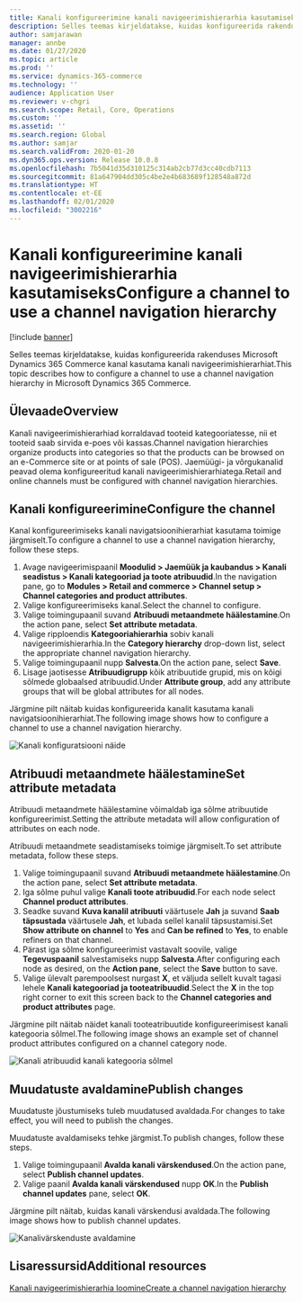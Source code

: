 ```yaml
---
title: Kanali konfigureerimine kanali navigeerimishierarhia kasutamiseks
description: Selles teemas kirjeldatakse, kuidas konfigureerida rakenduses Microsoft Dynamics 365 Commerce kanal kasutama kanali navigeerimishierarhiat.
author: samjarawan
manager: annbe
ms.date: 01/27/2020
ms.topic: article
ms.prod: ''
ms.service: dynamics-365-commerce
ms.technology: ''
audience: Application User
ms.reviewer: v-chgri
ms.search.scope: Retail, Core, Operations
ms.custom: ''
ms.assetid: ''
ms.search.region: Global
ms.author: samjar
ms.search.validFrom: 2020-01-20
ms.dyn365.ops.version: Release 10.0.8
ms.openlocfilehash: 7b5041d35d310125c314ab2cb77d3cc40cdb7113
ms.sourcegitcommit: 81a647904dd305c4be2e4b683689f128548a872d
ms.translationtype: HT
ms.contentlocale: et-EE
ms.lasthandoff: 02/01/2020
ms.locfileid: "3002216"
---
```

# <a name="configure-a-channel-to-use-a-channel-navigation-hierarchy"></a><span data-ttu-id="1f1f3-103">Kanali konfigureerimine kanali navigeerimishierarhia kasutamiseks</span><span class="sxs-lookup"><span data-stu-id="1f1f3-103">Configure a channel to use a channel navigation hierarchy</span></span>


[!include [banner](includes/banner.md)]

<span data-ttu-id="1f1f3-104">Selles teemas kirjeldatakse, kuidas konfigureerida rakenduses Microsoft Dynamics 365 Commerce kanal kasutama kanali navigeerimishierarhiat.</span><span class="sxs-lookup"><span data-stu-id="1f1f3-104">This topic describes how to configure a channel to use a channel navigation hierarchy in Microsoft Dynamics 365 Commerce.</span></span>

## <a name="overview"></a><span data-ttu-id="1f1f3-105">Ülevaade</span><span class="sxs-lookup"><span data-stu-id="1f1f3-105">Overview</span></span>

<span data-ttu-id="1f1f3-106">Kanali navigeerimishierarhiad korraldavad tooteid kategooriatesse, nii et tooteid saab sirvida e-poes või kassas.</span><span class="sxs-lookup"><span data-stu-id="1f1f3-106">Channel navigation hierarchies organize products into categories so that the products can be browsed on an e-Commerce site or at points of sale (POS).</span></span> <span data-ttu-id="1f1f3-107">Jaemüügi- ja võrgukanalid peavad olema konfigureeritud kanali navigeerimishierarhiatega.</span><span class="sxs-lookup"><span data-stu-id="1f1f3-107">Retail and online channels must be configured with channel navigation hierarchies.</span></span>

## <a name="configure-the-channel"></a><span data-ttu-id="1f1f3-108">Kanali konfigureerimine</span><span class="sxs-lookup"><span data-stu-id="1f1f3-108">Configure the channel</span></span>

<span data-ttu-id="1f1f3-109">Kanal konfigureerimiseks kanali navigatsioonihierarhiat kasutama toimige järgmiselt.</span><span class="sxs-lookup"><span data-stu-id="1f1f3-109">To configure a channel to use a channel navigation hierarchy, follow these steps.</span></span>

1. <span data-ttu-id="1f1f3-110">Avage navigeerimispaanil **Moodulid \> Jaemüük ja kaubandus \> Kanali seadistus \> Kanali kategooriad ja toote atribuudid**.</span><span class="sxs-lookup"><span data-stu-id="1f1f3-110">In the navigation pane, go to **Modules \> Retail and commerce \> Channel setup \> Channel categories and product attributes**.</span></span>
1. <span data-ttu-id="1f1f3-111">Valige konfigureerimiseks kanal.</span><span class="sxs-lookup"><span data-stu-id="1f1f3-111">Select the channel to configure.</span></span>
1. <span data-ttu-id="1f1f3-112">Valige toimingupaanil suvand **Atribuudi metaandmete häälestamine**.</span><span class="sxs-lookup"><span data-stu-id="1f1f3-112">On the action pane, select **Set attribute metadata**.</span></span>
1. <span data-ttu-id="1f1f3-113">Valige ripploendis **Kategooriahierarhia** sobiv kanali navigeerimishierarhia.</span><span class="sxs-lookup"><span data-stu-id="1f1f3-113">In the **Category hierarchy** drop-down list, select the appropriate channel navigation hierarchy.</span></span>
1. <span data-ttu-id="1f1f3-114">Valige toimingupaanil nupp **Salvesta**.</span><span class="sxs-lookup"><span data-stu-id="1f1f3-114">On the action pane, select **Save**.</span></span>
1. <span data-ttu-id="1f1f3-115">Lisage jaotisesse **Atribuudigrupp** kõik atribuutide grupid, mis on kõigi sõlmede globaalsed atribuudid.</span><span class="sxs-lookup"><span data-stu-id="1f1f3-115">Under **Attribute group**, add any attribute groups that will be global attributes for all nodes.</span></span>

<span data-ttu-id="1f1f3-116">Järgmine pilt näitab kuidas konfigureerida kanalit kasutama kanali navigatsioonihierarhiat.</span><span class="sxs-lookup"><span data-stu-id="1f1f3-116">The following image shows how to configure a channel to use a channel navigation hierarchy.</span></span>

![Kanali konfiguratsiooni näide](media/configure-channel-hierarchy-1.png)

## <a name="set-attribute-metadata"></a><span data-ttu-id="1f1f3-118">Atribuudi metaandmete häälestamine</span><span class="sxs-lookup"><span data-stu-id="1f1f3-118">Set attribute metadata</span></span>

<span data-ttu-id="1f1f3-119">Atribuudi metaandmete häälestamine võimaldab iga sõlme atribuutide konfigureerimist.</span><span class="sxs-lookup"><span data-stu-id="1f1f3-119">Setting the attribute metadata will allow configuration of attributes on each node.</span></span>

<span data-ttu-id="1f1f3-120">Atribuudi metaandmete seadistamiseks toimige järgmiselt.</span><span class="sxs-lookup"><span data-stu-id="1f1f3-120">To set attribute metadata, follow these steps.</span></span>

1. <span data-ttu-id="1f1f3-121">Valige toimingupaanil suvand **Atribuudi metaandmete häälestamine**.</span><span class="sxs-lookup"><span data-stu-id="1f1f3-121">On the action pane, select **Set attribute metadata**.</span></span>
1. <span data-ttu-id="1f1f3-122">Iga sõlme puhul valige **Kanali toote atribuudid**.</span><span class="sxs-lookup"><span data-stu-id="1f1f3-122">For each node select **Channel product attributes**.</span></span>
1. <span data-ttu-id="1f1f3-123">Seadke suvand **Kuva kanalil atribuuti** väärtusele **Jah** ja suvand **Saab täpsustada** väärtusele **Jah**, et lubada sellel kanalil täpsustamisi.</span><span class="sxs-lookup"><span data-stu-id="1f1f3-123">Set **Show attribute on channel** to **Yes** and **Can be refined** to **Yes**, to enable refiners on that channel.</span></span>
1. <span data-ttu-id="1f1f3-124">Pärast iga sõlme konfigureerimist vastavalt soovile, valige **Tegevuspaanil** salvestamiseks nupp **Salvesta**.</span><span class="sxs-lookup"><span data-stu-id="1f1f3-124">After configuring each node as desired, on the **Action pane**, select the **Save** button to save.</span></span>
1. <span data-ttu-id="1f1f3-125">Valige ülevalt parempoolsest nurgast **X**, et väljuda sellelt kuvalt tagasi lehele **Kanali kategooriad ja tooteatribuudid**.</span><span class="sxs-lookup"><span data-stu-id="1f1f3-125">Select the **X** in the top right corner to exit this screen back to the **Channel categories and product attributes** page.</span></span>

<span data-ttu-id="1f1f3-126">Järgmine pilt näitab näidet kanali tooteatribuutide konfigureerimisest kanali kategooria sõlmel.</span><span class="sxs-lookup"><span data-stu-id="1f1f3-126">The following image shows an example set of channel product attributes configured on a channel category node.</span></span>

![Kanali atribuudid kanali kategooria sõlmel](media/configure-channel-hierarchy-2.png)

## <a name="publish-changes"></a><span data-ttu-id="1f1f3-128">Muudatuste avaldamine</span><span class="sxs-lookup"><span data-stu-id="1f1f3-128">Publish changes</span></span>

<span data-ttu-id="1f1f3-129">Muudatuste jõustumiseks tuleb muudatused avaldada.</span><span class="sxs-lookup"><span data-stu-id="1f1f3-129">For changes to take effect, you will need to publish the changes.</span></span>

<span data-ttu-id="1f1f3-130">Muudatuste avaldamiseks tehke järgmist.</span><span class="sxs-lookup"><span data-stu-id="1f1f3-130">To publish changes, follow these steps.</span></span>

1. <span data-ttu-id="1f1f3-131">Valige toimingupaanil **Avalda kanali värskendused**.</span><span class="sxs-lookup"><span data-stu-id="1f1f3-131">On the action pane, select **Publish channel updates**.</span></span>
1. <span data-ttu-id="1f1f3-132">Valige paanil **Avalda kanali värskendused** nupp **OK**.</span><span class="sxs-lookup"><span data-stu-id="1f1f3-132">In the **Publish channel updates** pane, select **OK**.</span></span>

<span data-ttu-id="1f1f3-133">Järgmine pilt näitab, kuidas kanali värskendusi avaldada.</span><span class="sxs-lookup"><span data-stu-id="1f1f3-133">The following image shows how to publish channel updates.</span></span>

![Kanalivärskenduste avaldamine](media/configure-channel-hierarchy-3.png)

## <a name="additional-resources"></a><span data-ttu-id="1f1f3-135">Lisaressursid</span><span class="sxs-lookup"><span data-stu-id="1f1f3-135">Additional resources</span></span>

[<span data-ttu-id="1f1f3-136">Kanali navigeerimishierarhia loomine</span><span class="sxs-lookup"><span data-stu-id="1f1f3-136">Create a channel navigation hierarchy</span></span>](create-channel-hierarchy.md)


